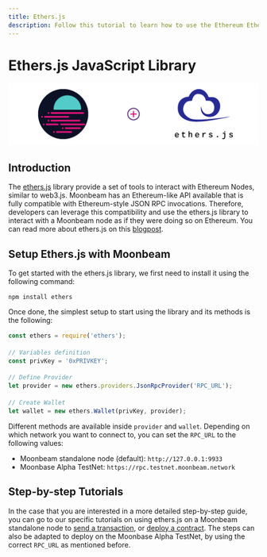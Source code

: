 ```yaml
---
title: Ethers.js
description: Follow this tutorial to learn how to use the Ethereum EtherJS Library to deploy Solidity smart contracts to Moonbeam.
---
```

# Ethers.js JavaScript Library

![Intro diagram](/images/integrations/integrations-ethersjs-0.png)

## Introduction
The [ethers.js](https://docs.ethers.io/) library provide a set of tools to interact with Ethereum Nodes, similar to web3.js. Moonbeam has an Ethereum-like API available that is fully compatible with Ethereum-style JSON RPC invocations. Therefore, developers can leverage this compatibility and use the ethers.js library to interact with a Moonbeam node as if they were doing so on Ethereum. You can read more about ethers.js on this [blogpost](https://medium.com/l4-media/announcing-ethers-js-a-web3-alternative-6f134fdd06f3).

## Setup Ethers.js with Moonbeam
To get started with the ethers.js library, we first need to install it using the following command:

```
npm install ethers
```

Once done, the simplest setup to start using the library and its methods is the following:

```js
const ethers = require('ethers');

// Variables definition
const privKey = '0xPRIVKEY';

// Define Provider
let provider = new ethers.providers.JsonRpcProvider('RPC_URL');

// Create Wallet
let wallet = new ethers.Wallet(privKey, provider);
```
Different methods are available inside `provider` and `wallet`. Depending on which network you want to connect to, you can set the `RPC_URL` to the following values:

 - Moonbeam standalone node (default): `http://127.0.0.1:9933`
 - Moonbase Alpha TestNet: `https://rpc.testnet.moonbeam.network`

## Step-by-step Tutorials

In the case that you are interested in a more detailed step-by-step guide, you can go to our specific tutorials on using ethers.js on a Moonbeam standalone node to [send a transaction](/getting-started/local-node/ethers-js/ethers-transaction/), or [deploy a contract](/getting-started/local-node/ethers-js/ethers-contract/). The steps can also be adapted to deploy on the Moonbase Alpha TestNet, by using the correct `RPC_URL` as mentioned before.
